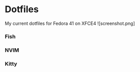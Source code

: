 # Dotfiles

My current dotfiles for Fedora 41 on XFCE4
![screenshot.png]

### Fish

### NVIM

### Kitty
